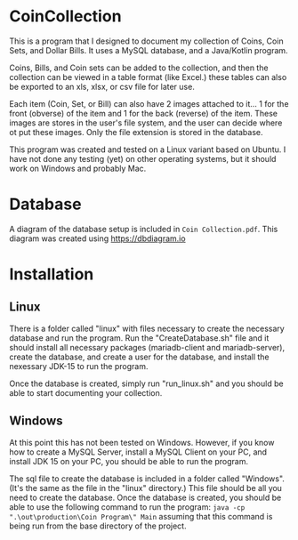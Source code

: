# CoinCollection

This is a program that I designed to document my collection of Coins, Coin Sets, and Dollar Bills. It uses a MySQL database, and a Java/Kotlin program.

Coins, Bills, and Coin sets can be added to the collection, and then the collection can be viewed in a table format (like Excel.) these tables can also be exported to an xls, xlsx, or csv file for later use.

Each item (Coin, Set, or Bill) can also have 2 images attached to it... 1 for the front (obverse) of the item and 1 for the back (reverse) of the item. These images are stores in the user's file system, and the user can decide where ot put these images. Only the file extension is stored in the database.

This program was created and tested on a Linux variant based on Ubuntu. I have not done any testing (yet) on other operating systems, but it should work on Windows and probably Mac.

# Database

A diagram of the database setup is included in `Coin Collection.pdf`. This diagram was created using https://dbdiagram.io

# Installation

## Linux

There is a folder called "linux" with files necessary to create the necessary database and run the program. Run the "CreateDatabase.sh" file and it should install all necessary packages (mariadb-client and mariadb-server), create the database, and create a user for the database, and install the nexessary JDK-15 to run the program.

Once the database is created, simply run "run_linux.sh" and you should be able to start documenting your collection.

## Windows

At this point this has not been tested on Windows. However, if you know how to create a MySQL Server, install a MySQL Client on your PC, and install JDK 15 on your PC, you should be able to run the program.

The sql file to create the database is included in a folder called "Windows". (It's the same as the file in the "linux" directory.) This file should be all you need to create the database. Once the database is created, you should be able to use the following command to run the program: `java -cp ".\out\production\Coin Program\" Main` assuming that this command is being run from the base directory of the project.
